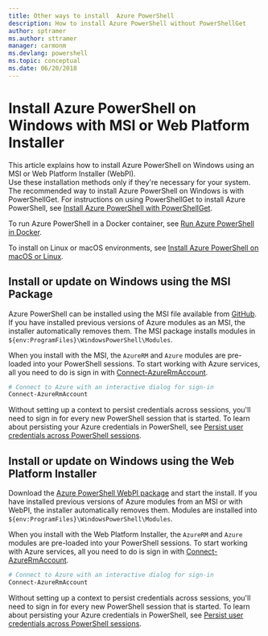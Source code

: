 ```yaml
---
title: Other ways to install  Azure PowerShell
description: How to install Azure PowerShell without PowerShellGet
author: sptramer
ms.author: sttramer
manager: carmonm
ms.devlang: powershell
ms.topic: conceptual
ms.date: 06/20/2018
---
```


# Install Azure PowerShell on Windows with MSI or Web Platform Installer

This article explains how to install Azure PowerShell on Windows using an MSI or Web Platform Installer (WebPI).  
Use these installation methods only if they're necessary for your system. The recommended way to install Azure PowerShell
on Windows is with PowerShellGet. For instructions on using PowerShellGet to install Azure PowerShell,
see [Install Azure PowerShell with PowerShellGet](install-azurerm-ps.md).

To run Azure PowerShell in a Docker container, see [Run Azure PowerShell in Docker](azurerm-ps-in-docker.md).

To install on Linux or macOS environments, see [Install Azure PowerShell on macOS or Linux](install-azurermps-maclinux.md).

## Install or update on Windows using the MSI Package

Azure PowerShell can be installed using the MSI file available from
[GitHub](https://github.com/Azure/azure-powershell/releases/tag/v5.7.0-April2018). If you have installed previous
versions of Azure modules as an MSI, the installer automatically removes them. The MSI package installs
modules in `${env:ProgramFiles}\WindowsPowerShell\Modules`.

When you install with the MSI, the `AzureRM` and `Azure` modules are pre-loaded into your PowerShell sessions.
To start working with Azure services, all you need to do is sign in with [Connect-AzureRmAccount](/powershell/module/azurerm.profile/connect-azurermaccount).

```powershell
# Connect to Azure with an interactive dialog for sign-in
Connect-AzureRmAccount
```

Without setting up a context to persist credentials across sessions, you'll need to sign in for every new PowerShell session that is started. To learn about persisting your Azure credentials in PowerShell, see [Persist user credentials across PowerShell sessions](context-persistence.md).

## Install or update on Windows using the Web Platform Installer

Download the [Azure PowerShell WebPI package](http://aka.ms/webpi-azps) and start the install. If you have installed
previous versions of Azure modules from an MSI or with WebPI, the installer automatically removes them. Modules are
installed into `${env:ProgramFiles}\WindowsPowerShell\Modules`.

When you install with the Web Platform Installer, the `AzureRM` and `Azure` modules are pre-loaded into your PowerShell sessions.
To start working with Azure services, all you need to do is sign in with [Connect-AzureRmAccount](/powershell/module/azurerm.profile/connect-azurermaccount).

```powershell
# Connect to Azure with an interactive dialog for sign-in
Connect-AzureRmAccount
```

Without setting up a context to persist credentials across sessions, you'll need to sign in for every new PowerShell session that is started. To learn about persisting your Azure credentials in PowerShell, see [Persist user credentials across PowerShell sessions](context-persistence.md).